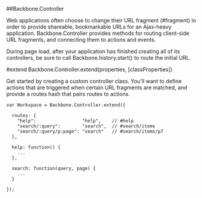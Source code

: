 ##Backbone.Controller

Web applications often choose to change their URL fragment (#fragment) in order to provide shareable, bookmarkable URLs for an Ajax-heavy application. Backbone.Controller provides methods for routing client-side URL fragments, and connecting them to actions and events.

During page load, after your application has finished creating all of its controllers, be sure to call Backbone.history.start() to route the initial URL.

#extend Backbone.Controller.extend(properties, [classProperties])

Get started by creating a custom controller class. You'll want to define actions that are triggered when certain URL fragments are matched, and provide a routes hash that pairs routes to actions.

    var Workspace = Backbone.Controller.extend({

      routes: {
        "help":                 "help",    // #help
        "search/:query":        "search",  // #search/items
        "search/:query/p:page": "search"   // #search/items/p7
      },

      help: function() {
        ...
      },

      search: function(query, page) {
        ...
      }

    });